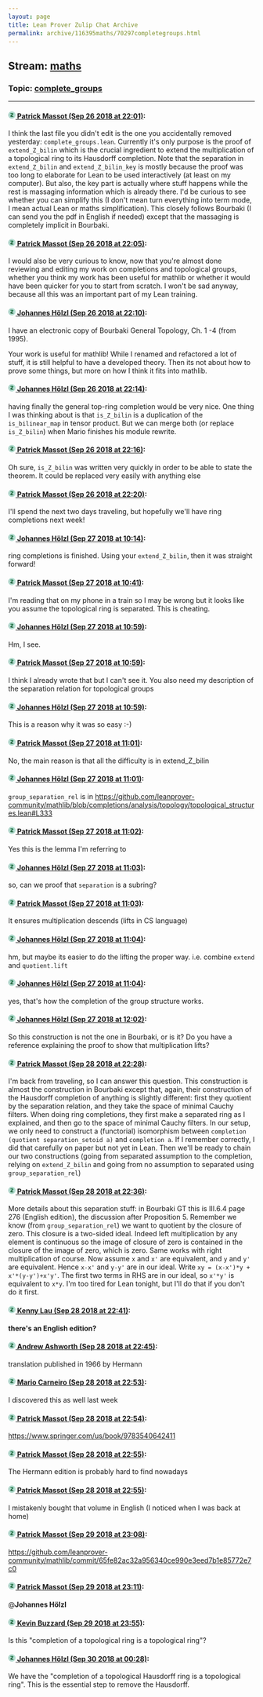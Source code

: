 ```yaml
---
layout: page
title: Lean Prover Zulip Chat Archive 
permalink: archive/116395maths/70297completegroups.html
---
```


## Stream: [maths](index.html)
### Topic: [complete_groups](70297completegroups.html)

---

#### [![Click to go to Zulip](../../assets/img/zulip2.png) Patrick Massot (Sep 26 2018 at 22:01)](https://leanprover.zulipchat.com/#narrow/stream/116395-maths/topic/complete_groups/near/134699334):
 I think the last file you didn't edit is the one you accidentally removed yesterday: `complete_groups.lean`. Currently it's only purpose is the proof of `extend_Z_bilin` which is the crucial ingredient to extend the multiplication of a topological ring to its Hausdorff completion. Note that the separation in `extend_Z_bilin` and `extend_Z_bilin_key` is mostly because the proof was too long to elaborate for Lean to be used interactively (at least on my computer). But also, the key part is actually where stuff happens while the rest is massaging information which is already there. I'd be curious to see whether you can simplify this (I don't mean turn everything into term mode, I mean actual Lean or maths simplification). This closely follows Bourbaki (I can send you the pdf in English if needed) except that the massaging is completely implicit in Bourbaki.

#### [![Click to go to Zulip](../../assets/img/zulip2.png) Patrick Massot (Sep 26 2018 at 22:05)](https://leanprover.zulipchat.com/#narrow/stream/116395-maths/topic/complete_groups/near/134699567):
I would also be very curious to know, now that you're almost done reviewing and editing my work on completions and topological groups, whether you think my work has been useful for mathlib or whether it would have been quicker for you to start from scratch. I won't be sad anyway, because all this was an important part of my Lean training.

#### [![Click to go to Zulip](../../assets/img/zulip2.png) Johannes Hölzl (Sep 26 2018 at 22:10)](https://leanprover.zulipchat.com/#narrow/stream/116395-maths/topic/complete_groups/near/134699920):
I have an electronic copy of Bourbaki General Topology, Ch. 1 -4 (from 1995).

Your work is useful for mathlib! While I renamed and refactored a lot of stuff, it is still helpful to have a developed theory. Then its not about how to prove some things, but more on how I think it fits into mathlib.

#### [![Click to go to Zulip](../../assets/img/zulip2.png) Johannes Hölzl (Sep 26 2018 at 22:14)](https://leanprover.zulipchat.com/#narrow/stream/116395-maths/topic/complete_groups/near/134700176):
having finally the general top-ring completion would be very nice. One thing I was thinking about is that `is_Z_bilin` is a duplication of the `is_bilinear_map` in tensor product. But we can merge both (or replace `is_Z_bilin`) when Mario finishes his module rewrite.

#### [![Click to go to Zulip](../../assets/img/zulip2.png) Patrick Massot (Sep 26 2018 at 22:16)](https://leanprover.zulipchat.com/#narrow/stream/116395-maths/topic/complete_groups/near/134700302):
Oh sure, `is_Z_bilin` was written very quickly in order to be able to state the theorem. It could be replaced very easily with anything else

#### [![Click to go to Zulip](../../assets/img/zulip2.png) Patrick Massot (Sep 26 2018 at 22:20)](https://leanprover.zulipchat.com/#narrow/stream/116395-maths/topic/complete_groups/near/134700549):
I'll spend the next two days traveling, but hopefully we'll have ring completions next week!

#### [![Click to go to Zulip](../../assets/img/zulip2.png) Johannes Hölzl (Sep 27 2018 at 10:14)](https://leanprover.zulipchat.com/#narrow/stream/116395-maths/topic/complete_groups/near/134729620):
ring completions is finished. Using your `extend_Z_bilin`, then it was straight forward!

#### [![Click to go to Zulip](../../assets/img/zulip2.png) Patrick Massot (Sep 27 2018 at 10:41)](https://leanprover.zulipchat.com/#narrow/stream/116395-maths/topic/complete_groups/near/134730885):
I'm reading that on my phone in a train so I may be wrong but it looks like you assume the topological ring is separated. This is cheating.

#### [![Click to go to Zulip](../../assets/img/zulip2.png) Johannes Hölzl (Sep 27 2018 at 10:59)](https://leanprover.zulipchat.com/#narrow/stream/116395-maths/topic/complete_groups/near/134731681):
Hm, I see.

#### [![Click to go to Zulip](../../assets/img/zulip2.png) Patrick Massot (Sep 27 2018 at 10:59)](https://leanprover.zulipchat.com/#narrow/stream/116395-maths/topic/complete_groups/near/134731689):
I think I already wrote that but I can't see it. You also need my description of the separation relation for topological groups

#### [![Click to go to Zulip](../../assets/img/zulip2.png) Johannes Hölzl (Sep 27 2018 at 10:59)](https://leanprover.zulipchat.com/#narrow/stream/116395-maths/topic/complete_groups/near/134731692):
This is a reason why it was so easy :-)

#### [![Click to go to Zulip](../../assets/img/zulip2.png) Patrick Massot (Sep 27 2018 at 11:01)](https://leanprover.zulipchat.com/#narrow/stream/116395-maths/topic/complete_groups/near/134731776):
No, the main reason is that all the difficulty is in extend_Z_bilin

#### [![Click to go to Zulip](../../assets/img/zulip2.png) Johannes Hölzl (Sep 27 2018 at 11:01)](https://leanprover.zulipchat.com/#narrow/stream/116395-maths/topic/complete_groups/near/134731780):
`group_separation_rel` is in https://github.com/leanprover-community/mathlib/blob/completions/analysis/topology/topological_structures.lean#L333

#### [![Click to go to Zulip](../../assets/img/zulip2.png) Patrick Massot (Sep 27 2018 at 11:02)](https://leanprover.zulipchat.com/#narrow/stream/116395-maths/topic/complete_groups/near/134731839):
Yes this is the lemma I'm referring to

#### [![Click to go to Zulip](../../assets/img/zulip2.png) Johannes Hölzl (Sep 27 2018 at 11:03)](https://leanprover.zulipchat.com/#narrow/stream/116395-maths/topic/complete_groups/near/134731853):
so, can we proof that `separation` is a subring?

#### [![Click to go to Zulip](../../assets/img/zulip2.png) Patrick Massot (Sep 27 2018 at 11:03)](https://leanprover.zulipchat.com/#narrow/stream/116395-maths/topic/complete_groups/near/134731863):
It ensures multiplication descends (lifts in CS language)

#### [![Click to go to Zulip](../../assets/img/zulip2.png) Johannes Hölzl (Sep 27 2018 at 11:04)](https://leanprover.zulipchat.com/#narrow/stream/116395-maths/topic/complete_groups/near/134731911):
hm, but maybe its easier to do the lifting the proper way. i.e. combine `extend` and `quotient.lift`

#### [![Click to go to Zulip](../../assets/img/zulip2.png) Johannes Hölzl (Sep 27 2018 at 11:04)](https://leanprover.zulipchat.com/#narrow/stream/116395-maths/topic/complete_groups/near/134731917):
yes, that's how the completion of the group structure works.

#### [![Click to go to Zulip](../../assets/img/zulip2.png) Johannes Hölzl (Sep 27 2018 at 12:02)](https://leanprover.zulipchat.com/#narrow/stream/116395-maths/topic/complete_groups/near/134734638):
So this construction is not the one in Bourbaki, or is it? Do you have a reference explaining the proof to show that multiplication lifts?

#### [![Click to go to Zulip](../../assets/img/zulip2.png) Patrick Massot (Sep 28 2018 at 22:28)](https://leanprover.zulipchat.com/#narrow/stream/116395-maths/topic/complete_groups/near/134849540):
I'm back from traveling, so I can answer this question. This construction is almost the construction in Bourbaki except that, again, their construction of the Hausdorff completion of anything is slightly different: first they quotient by the separation relation, and they take the space of minimal Cauchy filters. When doing ring completions, they first make a separated ring as I explained, and then go to the space of minimal Cauchy filters. In our setup, we only need to construct a (functorial) isomorphism between `completion (quotient separation_setoid a)` and `completion a`. If I remember correctly, I did that carefully on paper but not yet in Lean. Then we'll be ready to chain our two constructions (going from separated assumption to the completion, relying on `extend_Z_bilin` and going from no assumption to separated using `group_separation_rel`)

#### [![Click to go to Zulip](../../assets/img/zulip2.png) Patrick Massot (Sep 28 2018 at 22:36)](https://leanprover.zulipchat.com/#narrow/stream/116395-maths/topic/complete_groups/near/134850101):
More details about this separation stuff: in Bourbaki GT this is III.6.4 page 276 (English edition), the discussion after Proposition 5. Remember we know (from `group_separation_rel`) we want to quotient by the closure of zero. This closure is a two-sided ideal. Indeed left multiplication by any element is continuous so the image of closure of zero is contained in the closure of the image of zero, which is zero. Same works with right multiplication of course. Now assume `x` and `x'` are equivalent, and `y` and `y'` are equivalent. Hence `x-x'` and `y-y'` are in our ideal. Write `xy = (x-x')*y + x'*(y-y')+x'y'`. The first two terms in RHS are in our ideal, so `x'*y'` is equivalent to `x*y`. I'm too tired for Lean tonight, but I'll do that if you don't do it first.

#### [![Click to go to Zulip](../../assets/img/zulip2.png) Kenny Lau (Sep 28 2018 at 22:41)](https://leanprover.zulipchat.com/#narrow/stream/116395-maths/topic/complete_groups/near/134850360):
**there's an English edition?**

#### [![Click to go to Zulip](../../assets/img/zulip2.png) Andrew Ashworth (Sep 28 2018 at 22:45)](https://leanprover.zulipchat.com/#narrow/stream/116395-maths/topic/complete_groups/near/134850521):
translation published in 1966 by Hermann

#### [![Click to go to Zulip](../../assets/img/zulip2.png) Mario Carneiro (Sep 28 2018 at 22:53)](https://leanprover.zulipchat.com/#narrow/stream/116395-maths/topic/complete_groups/near/134850963):
I discovered this as well last week

#### [![Click to go to Zulip](../../assets/img/zulip2.png) Patrick Massot (Sep 28 2018 at 22:54)](https://leanprover.zulipchat.com/#narrow/stream/116395-maths/topic/complete_groups/near/134851049):
https://www.springer.com/us/book/9783540642411

#### [![Click to go to Zulip](../../assets/img/zulip2.png) Patrick Massot (Sep 28 2018 at 22:55)](https://leanprover.zulipchat.com/#narrow/stream/116395-maths/topic/complete_groups/near/134851056):
The Hermann edition is probably hard to find nowadays

#### [![Click to go to Zulip](../../assets/img/zulip2.png) Patrick Massot (Sep 28 2018 at 22:55)](https://leanprover.zulipchat.com/#narrow/stream/116395-maths/topic/complete_groups/near/134851073):
I mistakenly bought that volume in English (I noticed when I was back at home)

#### [![Click to go to Zulip](../../assets/img/zulip2.png) Patrick Massot (Sep 29 2018 at 23:08)](https://leanprover.zulipchat.com/#narrow/stream/116395-maths/topic/complete_groups/near/134896243):
https://github.com/leanprover-community/mathlib/commit/65fe82ac32a956340ce990e3eed7b1e85772e7c0

#### [![Click to go to Zulip](../../assets/img/zulip2.png) Patrick Massot (Sep 29 2018 at 23:11)](https://leanprover.zulipchat.com/#narrow/stream/116395-maths/topic/complete_groups/near/134896314):
@**Johannes Hölzl**

#### [![Click to go to Zulip](../../assets/img/zulip2.png) Kevin Buzzard (Sep 29 2018 at 23:55)](https://leanprover.zulipchat.com/#narrow/stream/116395-maths/topic/complete_groups/near/134897500):
Is this "completion of a topological ring is a topological ring"?

#### [![Click to go to Zulip](../../assets/img/zulip2.png) Johannes Hölzl (Sep 30 2018 at 00:28)](https://leanprover.zulipchat.com/#narrow/stream/116395-maths/topic/complete_groups/near/134898348):
We have the "completion of a topological Hausdorff ring is a topological ring". This is the essential step to remove the Hausdorff.

